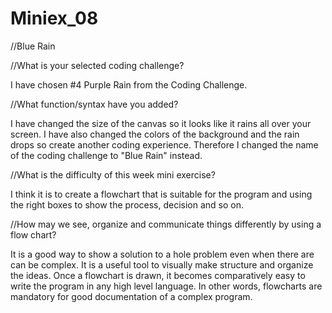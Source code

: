 # Miniex_08

//Blue Rain 



//What is your selected coding challenge?

I have chosen #4 Purple Rain from the Coding Challenge. 



//What function/syntax have you added?

I have changed the size of the canvas so it looks like it rains all over your screen. 
I have also changed the colors of the background and the rain drops so create another coding experience. 
Therefore I changed the name of the coding challenge to "Blue Rain" instead.



//What is the difficulty of this week mini exercise?

I think it is to create a flowchart that is suitable for the program and using the right boxes to show the process, decision and so on. 



//How may we see, organize and communicate things differently by using a flow chart?

It is a good way to show a solution to a hole problem even when there are can be complex. 
It is a useful tool to visually make structure and organize the ideas. Once a flowchart is drawn, it becomes comparatively easy to write the program in any high level language. In other words, flowcharts are mandatory for good documentation of a complex program.

